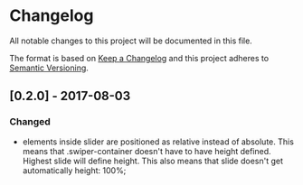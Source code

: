 # Changelog
All notable changes to this project will be documented in this file.

The format is based on [Keep a Changelog](http://keepachangelog.com/en/1.0.0/)
and this project adheres to [Semantic Versioning](http://semver.org/spec/v2.0.0.html).

## [0.2.0] - 2017-08-03
### Changed
- elements inside slider are positioned as relative instead of absolute. This means that .swiper-container doesn't have to have height defined. Highest slide will define height. This also means that slide doesn't get automatically height: 100%;
